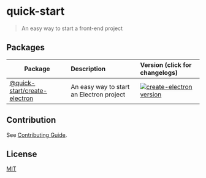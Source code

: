 # quick-start

> An easy way to start a front-end project

## Packages

| Package                                                  | Description                              | Version (click for changelogs)                                                                                                               |
| -------------------------------------------------------- | :--------------------------------------- | :------------------------------------------------------------------------------------------------------------------------------------------- |
| [@quick-start/create-electron](packages/create-electron) | An easy way to start an Electron project | [![create-electron version](https://img.shields.io/npm/v/@quick-start/create-electron.svg?label=%20)](packages/create-electron/CHANGELOG.md) |

## Contribution

See [Contributing Guide](https://github.com/alex8088/quick-start/blob/master/CONTRIBUTING.md).

## License

[MIT](./LICENSE)
